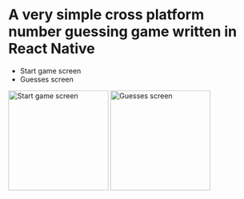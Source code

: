 # A very simple cross platform number guessing game written in React Native


- Start game screen
- Guesses screen
<img src="https://github.com/ulugbek101/dice-game/assets/94630185/f5268a1c-ce50-4438-aa17-33e38a56618e" alt="Start game screen" style="width:200px;" />
<img src="https://github.com/ulugbek101/dice-game/assets/94630185/e0b2b5a1-7f22-4de6-b538-d50096ea3b79" alt="Guesses screen" style="width:200px;" />
